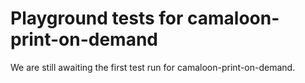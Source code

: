 # Playground tests for camaloon-print-on-demand
We are still awaiting the first test run for camaloon-print-on-demand.
